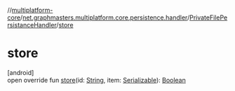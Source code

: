 //[multiplatform-core](../../../index.md)/[net.graphmasters.multiplatform.core.persistence.handler](../index.md)/[PrivateFilePersistanceHandler](index.md)/[store](store.md)

# store

[android]\
open override fun [store](store.md)(id: [String](https://kotlinlang.org/api/latest/jvm/stdlib/kotlin/-string/index.html), item: [Serializable](https://developer.android.com/reference/kotlin/java/io/Serializable.html)): [Boolean](https://kotlinlang.org/api/latest/jvm/stdlib/kotlin/-boolean/index.html)
